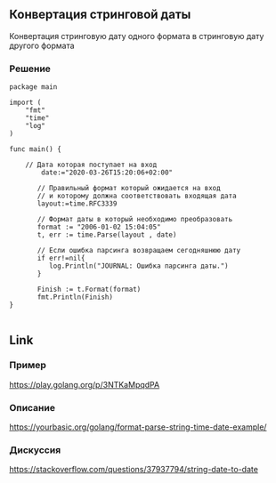 ## Конвертация стринговой даты   
Конвертация стринговую дату одного формата в стринговую дату другого формата

### Решение
```golang
package main

import (
	"fmt"
	"time"
	"log"
)

func main() {
        
	// Дата которая поступает на вход
        date:="2020-03-26T15:20:06+02:00"
         
       // Правильный формат который ожидается на вход
       // и которому должна соответствовать входящая дата
       layout:=time.RFC3339
     
       // Формат даты в который необходимо преобразовать
       format := "2006-01-02 15:04:05"         
       t, err := time.Parse(layout , date)

       // Если ошибка парсинга возвращаем сегодняшнюю дату
       if err!=nil{
          log.Println("JOURNAL: Ошибка парсинга даты.")
       }

       Finish := t.Format(format)
       fmt.Println(Finish)
}


```


## Link

### Пример
https://play.golang.org/p/3NTKaMpqdPA

### Описание
https://yourbasic.org/golang/format-parse-string-time-date-example/

### Дискуссия
https://stackoverflow.com/questions/37937794/string-date-to-date
